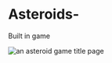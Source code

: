 # Asteroids-
Built in game

![an asteroid game title page](https://github.com/user-attachments/assets/82b680d1-bd2d-4dff-934b-813fd9f233f2)

